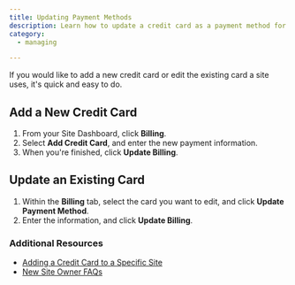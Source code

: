 ```yaml
---
title: Updating Payment Methods
description: Learn how to update a credit card as a payment method for your site.
category:
  - managing

---
```


If you would like to add a new credit card or edit the existing card a site uses, it's quick and easy to do.


## Add a New Credit Card

1. From your Site Dashboard, click  **Billing**.
2. Select **Add Credit Card**, and enter the new payment information.
3. When you're finished, click **Update Billing**.


## Update an Existing Card

1. Within the **Billing** tab, select the card you want to edit, and click **Update Payment Method**.
2. Enter the information, and click **Update Billing**.


### Additional Resources

- [Adding a Credit Card to a Specific Site](/source/docs/articles/sites/settings/add-a-credit-card-to-a-site#add-a-credit-card-to-a-specific-site)
- [New Site Owner FAQs](/source/docs/articles/sites/new-site-owner)
